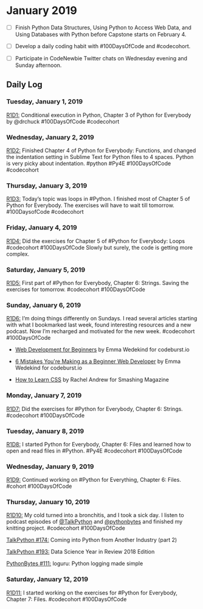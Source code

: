 # January 2019

- [ ] Finish Python Data Structures, Using Python to Access Web Data, and Using Databases with Python before Capstone starts on February 4.
- [ ] Develop a daily coding habit with #100DaysOfCode and #codecohort.
- [ ] Participate in CodeNewbie Twitter chats on Wednesday evening and Sunday afternoon.


## Daily Log

### Tuesday, January 1, 2019

[R1D1:](https://twitter.com/SabineEmden/status/1080306375463522305) Conditional execution in Python, Chapter 3 of Python for Everybody by @drchuck #100DaysOfCode #codecohort


### Wednesday, January 2, 2019

[R1D2:](https://twitter.com/SabineEmden/status/1080630065245892609) Finished Chapter 4 of Python for Everybody: Functions, and changed the indentation setting in Sublime Text for Python files to 4 spaces. Python is very picky about indentation. #python #Py4E #100DaysOfCode #codecohort


### Thursday, January 3, 2019

[R1D3:](https://twitter.com/SabineEmden/status/1080992843311783937) Today’s topic was loops in #Python. I finished most of Chapter 5 of Python for Everybody. The exercises will have to wait till tomorrow. #100DaysofCode #codecohort


### Friday, January 4, 2019

[R1D4:](https://twitter.com/SabineEmden/status/1081371997790179333) Did the exercises for Chapter 5 of #Python for Everybody: Loops #codecohort #100DaysOfCode Slowly but surely, the code is getting more complex.


### Saturday, January 5, 2019

[R1D5:](https://twitter.com/SabineEmden/status/1081715973755977729) First part of #Python for Everybody, Chapter 6: Strings. Saving the exercises for tomorrow. #codecohort #100DaysOfCode


### Sunday, January 6, 2019

[R1D6:](https://twitter.com/SabineEmden/status/1082090828716220419) I’m doing things differently on Sundays. I read several articles starting with what I bookmarked last week, found interesting resources and a new podcast. Now I’m recharged and motivated for the new week. #codecohort #100DaysOfCode

- [Web Development for Beginners](https://codeburst.io/how-to-become-a-web-developer-101-5db4f11e611) by Emma Wedekind for codeburst.io

- [6 Mistakes You're Making as a Beginner Web Developer](https://codeburst.io/6-mistakes-youre-making-as-a-beginner-web-developer-f7ac9b3df0a) by Emma Wedekind for codeburst.io

- [How to Learn CSS](https://www.smashingmagazine.com/2019/01/how-to-learn-css/) by Rachel Andrew for Smashing Magazine


### Monday, January 7, 2019

[R1D7:](https://twitter.com/SabineEmden/status/1082459284435361792) Did the exercises for #Python for Everybody, Chapter 6: Strings. #codecohort #100DaysOfCode


### Tuesday, January 8, 2019

[R1D8:](https://twitter.com/SabineEmden/status/1082841697325862917) I started Python for Everybody, Chapter 6: Files and learned how to open and read files in #Python. #Py4E #codecohort #100DaysOfCode


### Wednesday, January 9, 2019

[R1D9:](https://twitter.com/SabineEmden/status/1083168236680679424) Continued working on #Python for Everything, Chapter 6: Files. #cohort #100DaysOfCode


### Thursday, January 10, 2019

[R1D10:](https://twitter.com/SabineEmden/status/1083551695127363589) My cold turned into a bronchitis, and I took a sick day. I listen to podcast episodes of [@TalkPython](https://twitter.com/TalkPython) and [@pythonbytes](https://twitter.com/pythonbytes) and finished my knitting project. #codecohort #100DaysOfCode

[TalkPython #174:](https://talkpython.fm/episodes/show/174/coming-into-python-from-another-industry-part-2) Coming into Python from Another Industry (part 2)

[TalkPython #193:](https://talkpython.fm/episodes/show/193/data-science-year-in-review-2018-edition) Data Science Year in Review 2018 Edition 

[PythonBytes #111:](https://pythonbytes.fm/episodes/show/111/loguru-python-logging-made-simple) loguru: Python logging made simple


### Saturday, January 12, 2019

[R1D11:](https://twitter.com/SabineEmden/status/1084265292660965379) I started working on the exercises for #Python for Everybody, Chapter 7: Files. #codecohort #100DaysOfCode

